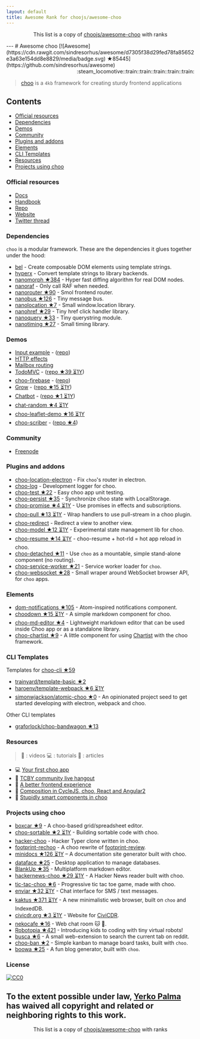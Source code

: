 ```yaml
---
layout: default
title: Awesome Rank for choojs/awesome-choo
---
```


<p align="center">
	This list is a copy of <a href="https://github.com/choojs/awesome-choo">choojs/awesome-choo</a> with ranks
</p>
---
# Awesome choo [![Awesome](https://cdn.rawgit.com/sindresorhus/awesome/d7305f38d29fed78fa85652e3a63e154dd8e8829/media/badge.svg) ★85445](https://github.com/sindresorhus/awesome) <div align="right">:steam_locomotive::train::train::train::train::train:</div>

> [choo](https://choo.io/) is a `4kb` framework for creating
> sturdy frontend applications

## Contents

- [Official resources](#official-resources)
- [Dependencies](#dependencies)
- [Demos](#demos)
- [Community](#community)
- [Plugins and addons](#plugins-and-addons)
- [Elements](#elements)
- [CLI Templates](#cli-templates)
- [Resources](#resources)
- [Projects using choo](#projects-using-choo)

### Official resources

- [Docs](https://github.com/yoshuawuyts/choo/blob/master/README.md)
- [Handbook](https://github.com/yoshuawuyts/choo-handbook)
- [Repo](https://github.com/yoshuawuyts/choo)
- [Website](https://choo.io/)
- [Twitter thread](https://twitter.com/yoshuawuyts/status/730087077803528193)

### Dependencies
`choo` is a modular framework. These are the dependencies it glues together
under the hood:

- [bel](https://github.com/shama/bel) - Create composable DOM elements using
  template strings.
- [hyperx](https://github.com/substack/hyperx) - Convert template strings to
  library backends.
- [nanomorph ★384](https://github.com/choojs/nanomorph) - Hyper fast diffing algorithm for real DOM nodes.
- [nanoraf](https://github.com/yoshuawuyts/nanoraf) - Only call RAF when needed.
- [nanorouter ★90](https://github.com/choojs/nanorouter) - Smol frontend router.
- [nanobus ★126](https://github.com/choojs/nanobus) - Tiny message bus.
- [nanolocation ★7](https://github.com/choojs/nanolocation) - Small window.location library.
- [nanohref ★29](https://github.com/choojs/nanohref) - Tiny href click handler library.
- [nanoquery ★33](https://github.com/choojs/nanoquery) - Tiny querystring module.
- [nanotiming ★27](https://github.com/choojs/nanotiming) - Small timing library.

### Demos

- [Input example](http://requirebin.com/?gist=e589473373b3100a6ace29f7bbee3186) - ([repo](https://github.com/yoshuawuyts/choo/tree/master/examples/title))
- [HTTP effects](https://hyperdev.com/#!/project/fork-fang)
- [Mailbox routing](https://github.com/yoshuawuyts/choo/tree/master/examples/mailbox)
- [TodoMVC](http://shuheikagawa.com/todomvc-choo) - ([repo ★39 ⏳1Y](https://github.com/shuhei/todomvc-choo))
- [choo-firebase](https://choo-firebase-2ec21.firebaseapp.com) - ([repo](https://github.com/mw222rs/choo-firebase))
- [Grow](https://grow.static.land) - ([repo ★15 ⏳1Y](https://github.com/sethvincent/grow))
- [Chatbot](http://chootbot.herokuapp.com) - ([repo ★1 ⏳1Y](https://github.com/plaey/chatbot))
- [chat-random ★4 ⏳1Y](https://github.com/akiva/chat-random)
- [choo-leaflet-demo ★16 ⏳1Y](https://github.com/timwis/choo-leaflet-demo)
- [choo-scriber](https://zhouhansen.github.io/choo-scriber) - ([repo ★4](https://github.com/ZhouHansen/choo-scriber))

### Community

- [Freenode](https://webchat.freenode.net/?channels=choo)

### Plugins and addons

- [choo-location-electron](https://github.com/bcomnes/choo-location-electron) - Fix `choo`'s router in electron.
- [choo-log](https://github.com/yoshuawuyts/choo-log) - Development logger for choo.
- [choo-test ★22](https://github.com/mantoni/choo-test) - Easy choo app unit testing.
- [choo-persist ★35](https://github.com/yoshuawuyts/choo-persist) - Synchronize choo state with LocalStorage.
- [choo-promise ★4 ⏳1Y](https://github.com/rahatarmanahmed/choo-promise) - Use promises in effects and subscriptions.
- [choo-pull ★13 ⏳1Y](https://github.com/yoshuawuyts/choo-pull) - Wrap handlers to use pull-stream in a choo plugin.
- [choo-redirect](https://github.com/yoshuawuyts/choo-redirect) - Redirect a view to another view.
- [choo-model ★12 ⏳1Y](https://github.com/yoshuawuyts/choo-model) - Experimental state management lib for choo.
- [choo-resume ★14 ⏳1Y](https://github.com/bengourley/choo-resume) - choo-resume + hot-rld = hot app reload in choo.
- [choo-detached ★11](https://github.com/graforlock/choo-detached) - Use `choo` as a mountable, simple stand-alone component (no routing).
- [choo-service-worker ★21](https://github.com/choojs/choo-service-worker) - Service worker loader for `choo`.
- [choo-websocket ★28](https://github.com/YerkoPalma/choo-websocket) - Small wraper around WebSocket browser API, for `choo` apps.

### Elements

- [dom-notifications ★105](https://github.com/finnp/dom-notifications) - Atom-inspired notifications component.
- [choodown ★15 ⏳1Y](https://github.com/trainyard/choodown) - A simple markdown component for choo.
- [choo-md-editor ★4](https://github.com/dbtek/choo-md-editor) - Lightweight markdown editor that can be used inside Choo app or as a standalone library.
- [choo-chartist ★9](https://github.com/rexmortus/choo-chartist) - A little component for using [Chartist](https://gionkunz.github.io/chartist-js/) with the choo framework.

### CLI Templates

Templates for [choo-cli ★59](https://github.com/trainyard/choo-cli)

- [trainyard/template-basic ★2](https://github.com/trainyard/template-basic)
- [haroenv/template-webpack ★6 ⏳1Y](https://github.com/haroenv/template-webpack)
- [simonwjackson/atomic-choo ★0](https://github.com/simonwjackson/atomic-choo) - An opinionated project seed to get started developing with electron, webpack and choo.

Other CLI templates
- [graforlock/choo-bandwagon ★13](https://github.com/graforlock/choo-bandwagon)

### Resources
> :movie_camera: : videos
> :computer: : tutorials
> :book: : articles

- :computer: [Your first choo app](https://yoshuawuyts.gitbooks.io/choo/content/02_your_first_app.html)
- :movie_camera: [TCBY community live hangout](https://www.youtube.com/watch?v=a97Mw2z1SAI)
- :book: [A better frontend experience](https://medium.com/@yoshuawuyts/a-better-frontend-experience-7b0498c85658)
- :book: [Composition in CycleJS, choo, React and Angular2](http://blog.krawaller.se/posts/composition-in-cyclejs-choo-react-and-angular2)
- :book: [Stupidly smart components in choo](http://blog.krawaller.se/posts/stupidly-smart-components-in-choo)

### Projects using choo

- [boxcar ★9](https://github.com/toddself/boxcar) - A choo-based grid/spreadsheet editor.
- [choo-sortable ★2 ⏳1Y](https://github.com/willkessler/choo-sortable) - Building sortable code with choo.
- [hacker-choo](https://github.com/mw222rs/hacker-choo) - Hacker Typer clone written in choo.
- [footprint-rechoo](https://github.com/npeihl/footprint-rechoo) - A choo rewrite of [footprint-review](http://github.com/sjcgis/footprint-review).
- [minidocs ★126 ⏳1Y](https://github.com/freeman-lab/minidocs) – A documentation site generator built with choo.
- [dataface ★25](https://github.com/timwis/dataface) - Desktop application to manage databases.
- [BlankUp ★35](https://github.com/HoverBaum/BlankUp-Electron) - Multiplatform markdown editor.
- [hackernews-choo ★29 ⏳1Y](https://github.com/kvnneff/hackernews-choo) - A Hacker News reader built with choo.
- [tic-tac-choo ★6](https://github.com/YerkoPalma/tic-tac-toe) - Progressive tic tac toe game, made with choo.
- [enviar ★32 ⏳1Y](https://github.com/timwis/enviar) - Chat interface for SMS / text messages.
- [kaktus ★371 ⏳1Y](https://github.com/kaktus/kaktus) - A new minimalistic web browser, built on `choo` and IndexedDB.
- [civicdr.org ★3 ⏳1Y](https://github.com/CiviCDR/civicdr.org) - Website for [CiviCDR](https://civicdr.org/).
- [nekocafe ★16](https://github.com/notenoughneon/nekocafe) - Web chat room :cat: :speech_balloon:.
- [Robotopia ★421](https://github.com/robotopia-x/robotopia) - Introducing kids to coding with tiny virtual robots!
- [busca ★6](https://github.com/afk-mcz/busca) - A small web-extension to search the current tab on reddit.
- [choo-ban ★2](https://github.com/luizbaldi/choo-ban) - Simple kanban to manage board tasks, built with `choo`.
- [boowa ★25](https://github.com/boowajs/boowa) - A fun blog generator, built with `choo`.

### License

[![CC0](http://mirrors.creativecommons.org/presskit/buttons/88x31/svg/cc-zero.svg)](https://creativecommons.org/publicdomain/zero/1.0/)

To the extent possible under law, [Yerko Palma](https://github.com/YerkoPalma) has waived all copyright and related or neighboring rights to this work.
---
<p align="center">
	This list is a copy of <a href="https://github.com/choojs/awesome-choo">choojs/awesome-choo</a> with ranks
</p>
